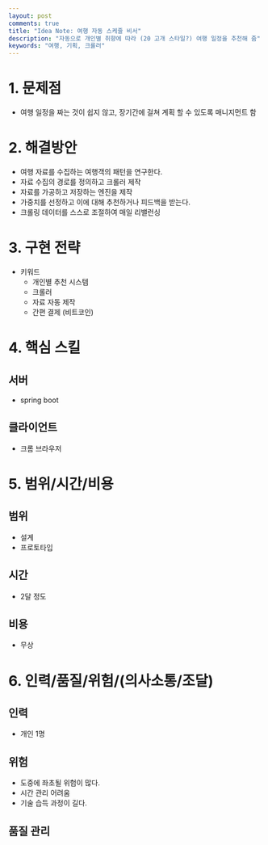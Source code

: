 ```yaml
---
layout: post
comments: true
title: "Idea Note: 여행 자동 스케줄 비서" 
description: "자동으로 개인별 취향에 따라 (20 고개 스타일?) 여행 일정을 추천해 줌" 
keywords: "여행, 기획, 크롤러"
---
```


# 1. 문제점 
- 여행 일정을 짜는 것이 쉽지 않고, 장기간에 걸쳐 계획 할 수 있도록 매니지먼트 함 

# 2. 해결방안 
- 여행 자료를 수집하는 여행객의 패턴을 연구한다. 
- 자료 수집의 경로를 정의하고 크롤러 제작 
- 자료를 가공하고 저장하는 엔진을 제작 
- 가중치를 선정하고 이에 대해 추천하거나 피드백을 받는다. 
- 크롤링 데이터를 스스로 조절하여 매일 리밸런싱 

# 3. 구현 전략 
- 키워드 
  - 개인별 추천 시스템 
  - 크롤러 
  - 자료 자동 제작 
  - 간편 결제 (비트코인) 
  
# 4. 핵심 스킬 

## 서버 
- spring boot 

## 클라이언트 
- 크롬 브라우저 

# 5. 범위/시간/비용 

## 범위 
- 설계 
- 프로토타입 

## 시간
- 2달 정도  

## 비용 
- 무상 

# 6. 인력/품질/위험/(의사소통/조달)

## 인력
- 개인 1명  

## 위험 
- 도중에 좌초될 위험이 많다. 
- 시간 관리 어려움 
- 기술 습득 과정이 길다. 

## 품질 관리 
